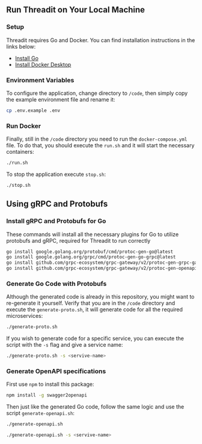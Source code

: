 ## Run Threadit on Your Local Machine

### Setup

Threadit requires Go and Docker. You can find installation instructions in the links below:

- [Install Go](https://go.dev/doc/install)
- [Install Docker Desktop](https://www.docker.com/products/docker-desktop/)

### Environment Variables

To configure the application, change directory to `/code`, then simply copy the example environment file and rename it:

```bash
cp .env.example .env
```

### Run Docker

Finally, still in the `/code` directory you need to run the `docker-compose.yml` file. To do that, you should execute the `run.sh` and it will start the necessary containers:

```bash
./run.sh
```

To stop the application execute `stop.sh`:

```bash
./stop.sh
```

## Using gRPC and Protobufs

### Install gRPC and Protobufs for Go

These commands will install all the necessary plugins for Go to utilize protobufs and gRPC, required for Threadit to run correctly 

```bash
go install google.golang.org/protobuf/cmd/protoc-gen-go@latest
go install google.golang.org/grpc/cmd/protoc-gen-go-grpc@latest
go install github.com/grpc-ecosystem/grpc-gateway/v2/protoc-gen-grpc-gateway@latest
go install github.com/grpc-ecosystem/grpc-gateway/v2/protoc-gen-openapiv2@latest
```

### Generate Go Code with Protobufs

Although the generated code is already in this repository, you might want to re-generate it yourself. Verify that you are in the `/code` directory and execute the `generate-proto.sh`, it will generate code for all the required microservices:

```bash
./generate-proto.sh
```

If you wish to generate code for a specific service, you can execute the script with the `-s` flag and give a service name:

```bash
./generate-proto.sh -s <servive-name>
```

### Generate OpenAPI specifications

First use `npm` to install this package:

```bash
npm install -g swagger2openapi 
```

Then just like the generated Go code, follow the same logic and use the script `generate-openapi.sh`:

```bash
./generate-openapi.sh
```

```bash
./generate-openapi.sh -s <servive-name>
```
